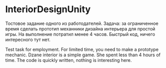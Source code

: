 # InteriorDesignUnity

Тостовое задание одного из работодателей. Задача: за ограниченное время сделать прототип механники дизайна интерьера для простой игры. На выполнение потратил менее 4 часов. Быстрый код, ничего интересного тут нет.

Test task for employment. For limited time, you need to make a prototype mechanic. Dzane interior is a simple game. She spent less than 4 hours of time.
The code is quickly written, nothing is interesting here. 

